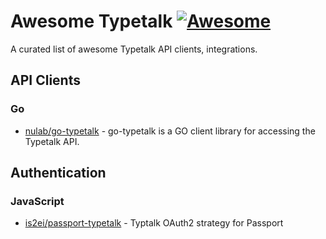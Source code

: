 # Awesome Typetalk [![Awesome](https://cdn.rawgit.com/sindresorhus/awesome/d7305f38d29fed78fa85652e3a63e154dd8e8829/media/badge.svg)](https://github.com/sindresorhus/awesome)

A curated list of awesome Typetalk API clients, integrations.

## API Clients

### Go

 - [nulab/go-typetalk](https://github.com/nulab/go-typetalk) - go-typetalk is a GO client library for accessing the Typetalk API.

## Authentication

### JavaScript

- [is2ei/passport-typetalk](https://github.com/is2ei/passport-typetalk) - Typtalk OAuth2 strategy for Passport
